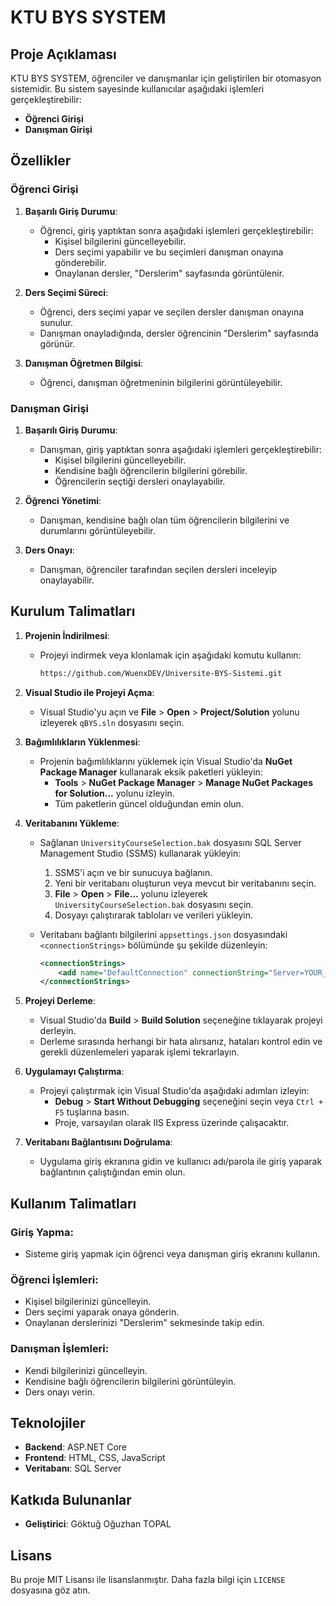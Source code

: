 # KTU BYS SYSTEM

## Proje Açıklaması

KTU BYS SYSTEM, öğrenciler ve danışmanlar için geliştirilen bir otomasyon sistemidir. Bu sistem sayesinde kullanıcılar aşağıdaki işlemleri gerçekleştirebilir:

- **Öğrenci Girişi**
- **Danışman Girişi**

## Özellikler

### Öğrenci Girişi

1. **Başarılı Giriş Durumu**:

   - Öğrenci, giriş yaptıktan sonra aşağıdaki işlemleri gerçekleştirebilir:
     - Kişisel bilgilerini güncelleyebilir.
     - Ders seçimi yapabilir ve bu seçimleri danışman onayına gönderebilir.
     - Onaylanan dersler, "Derslerim" sayfasında görüntülenir.

2. **Ders Seçimi Süreci**:

   - Öğrenci, ders seçimi yapar ve seçilen dersler danışman onayına sunulur.
   - Danışman onayladığında, dersler öğrencinin "Derslerim" sayfasında görünür.

3. **Danışman Öğretmen Bilgisi**:

   - Öğrenci, danışman öğretmeninin bilgilerini görüntüleyebilir.

### Danışman Girişi

1. **Başarılı Giriş Durumu**:

   - Danışman, giriş yaptıktan sonra aşağıdaki işlemleri gerçekleştirebilir:
     - Kişisel bilgilerini güncelleyebilir.
     - Kendisine bağlı öğrencilerin bilgilerini görebilir.
     - Öğrencilerin seçtiği dersleri onaylayabilir.

2. **Öğrenci Yönetimi**:

   - Danışman, kendisine bağlı olan tüm öğrencilerin bilgilerini ve durumlarını görüntüleyebilir.

3. **Ders Onayı**:

   - Danışman, öğrenciler tarafından seçilen dersleri inceleyip onaylayabilir.

## Kurulum Talimatları

1. **Projenin İndirilmesi**:

   - Projeyi indirmek veya klonlamak için aşağıdaki komutu kullanın:
     ```bash
     https://github.com/WuenxDEV/Universite-BYS-Sistemi.git
     ```

2. **Visual Studio ile Projeyi Açma**:

   - Visual Studio'yu açın ve **File** > **Open** > **Project/Solution** yolunu izleyerek `qBYS.sln` dosyasını seçin.

3. **Bağımlılıkların Yüklenmesi**:

   - Projenin bağımlılıklarını yüklemek için Visual Studio'da **NuGet Package Manager** kullanarak eksik paketleri yükleyin:
     - **Tools** > **NuGet Package Manager** > **Manage NuGet Packages for Solution...** yolunu izleyin.
     - Tüm paketlerin güncel olduğundan emin olun.

4. **Veritabanını Yükleme**:

   - Sağlanan `UniversityCourseSelection.bak` dosyasını SQL Server Management Studio (SSMS) kullanarak yükleyin:
     1. SSMS'i açın ve bir sunucuya bağlanın.
     2. Yeni bir veritabanı oluşturun veya mevcut bir veritabanını seçin.
     3. **File** > **Open** > **File...** yolunu izleyerek `UniversityCourseSelection.bak` dosyasını seçin.
     4. Dosyayı çalıştırarak tabloları ve verileri yükleyin.
   
   - Veritabanı bağlantı bilgilerini `appsettings.json` dosyasındaki `<connectionStrings>` bölümünde şu şekilde düzenleyin:
     ```xml
     <connectionStrings>
         <add name="DefaultConnection" connectionString="Server=YOUR_SERVER_NAME;Database=UniversityCourseSelection;User Id=YOUR_USER_ID;Password=YOUR_PASSWORD;" providerName="System.Data.SqlClient" />
     </connectionStrings>
     ```

5. **Projeyi Derleme**:

   - Visual Studio'da **Build** > **Build Solution** seçeneğine tıklayarak projeyi derleyin.
   - Derleme sırasında herhangi bir hata alırsanız, hataları kontrol edin ve gerekli düzenlemeleri yaparak işlemi tekrarlayın.

6. **Uygulamayı Çalıştırma**:

   - Projeyi çalıştırmak için Visual Studio'da aşağıdaki adımları izleyin:
     - **Debug** > **Start Without Debugging** seçeneğini seçin veya `Ctrl + F5` tuşlarına basın.
     - Proje, varsayılan olarak IIS Express üzerinde çalışacaktır.

7. **Veritabanı Bağlantısını Doğrulama**:

   - Uygulama giriş ekranına gidin ve kullanıcı adı/parola ile giriş yaparak bağlantının çalıştığından emin olun.

## Kullanım Talimatları

### Giriş Yapma:

- Sisteme giriş yapmak için öğrenci veya danışman giriş ekranını kullanın.

### Öğrenci İşlemleri:

- Kişisel bilgilerinizi güncelleyin.
- Ders seçimi yaparak onaya gönderin.
- Onaylanan derslerinizi "Derslerim" sekmesinde takip edin.

### Danışman İşlemleri:

- Kendi bilgilerinizi güncelleyin.
- Kendisine bağlı öğrencilerin bilgilerini görüntüleyin.
- Ders onayı verin.

## Teknolojiler

- **Backend**: ASP.NET Core
- **Frontend**: HTML, CSS, JavaScript
- **Veritabanı**: SQL Server

## Katkıda Bulunanlar

- **Geliştirici**: Göktuğ Oğuzhan TOPAL

## Lisans

Bu proje MIT Lisansı ile lisanslanmıştır. Daha fazla bilgi için `LICENSE` dosyasına göz atın.


